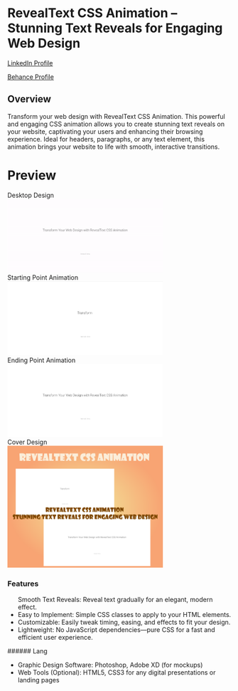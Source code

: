 # RevealText CSS Animation – Stunning Text Reveals for Engaging Web Design

<a href="https://www.linkedin.com/in/dharmendraverma95/" target="_blank">LinkedIn Profile </a>

<a href="https://www.behance.net/dhirukumar" target="_blank">Behance Profile </a>

## Overview
Transform your web design with RevealText CSS Animation. This powerful and engaging CSS animation allows you to create stunning text reveals on your website, captivating your users and enhancing their browsing experience. Ideal for headers, paragraphs, or any text element, this animation brings your website to life with smooth, interactive transitions.

# Preview
<span>Desktop Design</span>
<br />
<a href="https://www.behance.net/gallery/216001343/RevealText-CSS-Animation" target="_blank">
<img style="width:350px;" src="./heroBannerTextAnimation.gif" alt="" /></a>
<br />
<span>Starting Point Animation</span>
<br />
<a href="https://www.behance.net/gallery/216001343/RevealText-CSS-Animation" target="_blank">
<img style="width:350px;" src="./heroBannerTextAnimation_startPoint.png" alt="" /></a>
<br />
<span>Ending Point Animation</span>
<br />
<a href="https://www.behance.net/gallery/216001343/RevealText-CSS-Animation" target="_blank">
<img style="width:350px;" src="./heroBannerTextAnimation_endPoint.png" alt="" /></a>
<br />
<span>Cover Design</span>
<br />
<a href="https://www.behance.net/gallery/216001343/RevealText-CSS-Animation" target="_blank">
<img style="width:350px;" src="./cover_design.png" alt="" /></a>
<br />
### Features
<ul>
  Smooth Text Reveals: Reveal text gradually for an elegant, modern effect.
</li>
  <li>Easy to Implement: Simple CSS classes to apply to your HTML elements.</li>
  <li>Customizable: Easily tweak timing, easing, and effects to fit your design.</li>
  <li>Lightweight: No JavaScript dependencies—pure CSS for a fast and efficient user experience.
</li>
</ul>
###### Lang
<ul>
  <li>Graphic Design Software: Photoshop, Adobe XD (for mockups)</li>
  <li>Web Tools (Optional): HTML5, CSS3 for any digital presentations or landing pages</li>

</ul>





